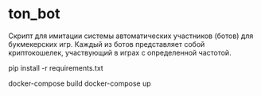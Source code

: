 # ton_bot

Скрипт для имитации системы автоматических участников (ботов) для букмекерских игр. 
Каждый из ботов представляет собой криптокошелек, участвующий в играх с определенной частотой.


pip install -r requirements.txt

docker-compose build
docker-compose up
